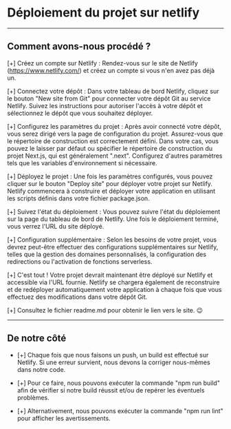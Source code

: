 # Déploiement du projet sur netlify

---

## Comment avons-nous procédé ?

[+] Créez un compte sur Netlify : Rendez-vous sur le site de Netlify (https://www.netlify.com/) et créez un compte si vous n'en avez pas déjà un.

[+] Connectez votre dépôt : Dans votre tableau de bord Netlify, cliquez sur le bouton "New site from Git" pour connecter votre dépôt Git au service Netlify. Suivez les instructions pour autoriser l'accès à votre dépôt et sélectionnez le dépôt que vous souhaitez déployer.

[+] Configurez les paramètres du projet : Après avoir connecté votre dépôt, vous serez dirigé vers la page de configuration du projet. Assurez-vous que le répertoire de construction est correctement défini. Dans votre cas, vous pouvez le laisser par défaut ou spécifier le répertoire de construction du projet Next.js, qui est généralement ".next". Configurez d'autres paramètres tels que les variables d'environnement si nécessaire.

[+] Déployez le projet : Une fois les paramètres configurés, vous pouvez cliquer sur le bouton "Deploy site" pour déployer votre projet sur Netlify. Netlify commencera à construire et déployer votre application en utilisant les scripts définis dans votre fichier package.json.

[+] Suivez l'état du déploiement : Vous pouvez suivre l'état du déploiement sur la page du tableau de bord de Netlify. Une fois le déploiement terminé, vous verrez l'URL du site déployé.

[+] Configuration supplémentaire : Selon les besoins de votre projet, vous devrez peut-être effectuer des configurations supplémentaires sur Netlify, telles que la gestion des domaines personnalisés, la configuration des redirections ou l'activation de fonctions serverless.

[+] C'est tout ! Votre projet devrait maintenant être déployé sur Netlify et accessible via l'URL fournie. Netlify se chargera également de reconstruire et de redéployer automatiquement votre application à chaque fois que vous effectuez des modifications dans votre dépôt Git.

[+] Consultez le fichier readme.md pour obtenir le lien vers le site. 😉

---

## De notre côté

- [+] Chaque fois que nous faisons un push, un build est effectué sur Netlify. Si une erreur survient, nous devons la corriger nous-mêmes dans notre code.

- [+] Pour ce faire, nous pouvons exécuter la commande "npm run build" afin de vérifier si notre build réussit et/ou de repérer les éventuels problèmes.

- [+] Alternativement, nous pouvons exécuter la commande "npm run lint" pour afficher les avertissements.
